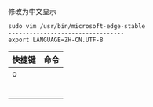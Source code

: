 修改为中文显示
```shell
sudo vim /usr/bin/microsoft-edge-stable
---------------------------------
export LANGUAGE=ZH-CN.UTF-8
```
|    快捷键  |命令      |
|:-----|:-----|
|    o  |      |
|      |      |
|      |      |
|      |      |
|      |      |
|      |      |
|      |      |
